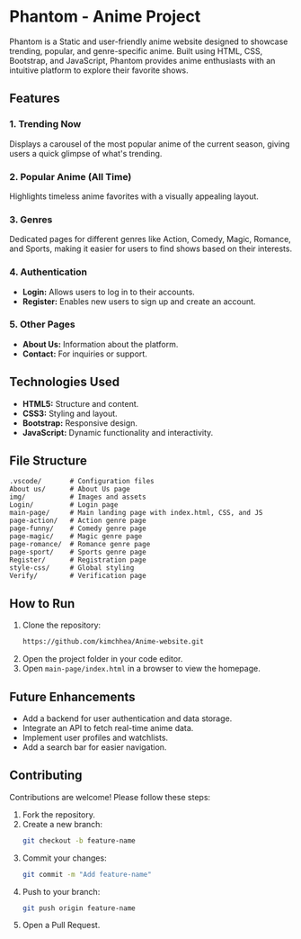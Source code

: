 # Phantom - Anime Project

Phantom is a Static and user-friendly anime website designed to showcase trending, popular, and genre-specific anime. Built using HTML, CSS, Bootstrap, and JavaScript, Phantom provides anime enthusiasts with an intuitive platform to explore their favorite shows.

## Features

### 1. **Trending Now**

Displays a carousel of the most popular anime of the current season, giving users a quick glimpse of what's trending.

### 2. **Popular Anime (All Time)**

Highlights timeless anime favorites with a visually appealing layout.

### 3. **Genres**

Dedicated pages for different genres like Action, Comedy, Magic, Romance, and Sports, making it easier for users to find shows based on their interests.

### 4. **Authentication**

- **Login:** Allows users to log in to their accounts.
- **Register:** Enables new users to sign up and create an account.

### 5. **Other Pages**

- **About Us:** Information about the platform.
- **Contact:** For inquiries or support.

## Technologies Used

- **HTML5:** Structure and content.
- **CSS3:** Styling and layout.
- **Bootstrap:** Responsive design.
- **JavaScript:** Dynamic functionality and interactivity.

## File Structure

```plaintext
.vscode/       # Configuration files
About us/      # About Us page
img/           # Images and assets
Login/         # Login page
main-page/     # Main landing page with index.html, CSS, and JS
page-action/   # Action genre page
page-funny/    # Comedy genre page
page-magic/    # Magic genre page
page-romance/  # Romance genre page
page-sport/    # Sports genre page
Register/      # Registration page
style-css/     # Global styling
Verify/        # Verification page
```

## How to Run

1. Clone the repository:
   ```bash
   https://github.com/kimchhea/Anime-website.git
   ```
2. Open the project folder in your code editor.
3. Open `main-page/index.html` in a browser to view the homepage.

## Future Enhancements

- Add a backend for user authentication and data storage.
- Integrate an API to fetch real-time anime data.
- Implement user profiles and watchlists.
- Add a search bar for easier navigation.

## Contributing

Contributions are welcome! Please follow these steps:

1. Fork the repository.
2. Create a new branch:
   ```bash
   git checkout -b feature-name
   ```
3. Commit your changes:
   ```bash
   git commit -m "Add feature-name"
   ```
4. Push to your branch:
   ```bash
   git push origin feature-name
   ```
5. Open a Pull Request.



